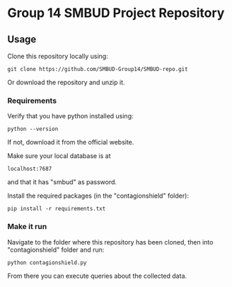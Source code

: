 
# Group 14 SMBUD Project Repository

## Usage
Clone this repository locally using:
```
git clone https://github.com/SMBUD-Group14/SMBUD-repo.git
```
Or download the repository and unzip it.

### Requirements
Verify that you have python installed using:
```
python --version
```
If not, download it from the official website.

Make sure your local database is at 
```
localhost:7687
```
and that it has "smbud" as password.

Install the required packages (in the "contagionshield" folder):
```
pip install -r requirements.txt
```

### Make it run
Navigate to the folder where this repository has been cloned, then into "contagionshield" folder and run:
```
python contagionshield.py
```
From there you can execute queries about the collected data.
